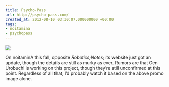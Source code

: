 ```yaml
---
title: Psycho-Pass
url: http://psycho-pass.com/
created_at: 2012-08-10 03:30:07.000000000 +00:00
tags:
- noitamina
- psychopass
---
```


[![](/blog/media/tumblr_m8is6q2MER1qhcb4p.jpg)](http://psycho-pass.com/)

On noitaminA this fall, opposite *Robotics;Notes*; its website just got
an update, though the details are still as murky as ever. Rumors are
that Gen Urobuchi is working on this project, though they’re still
unconfirmed at this point. Regardless of all that, I’d probably watch it
based on the above promo image alone.
